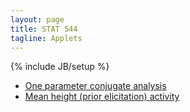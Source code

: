```yaml
---
layout: page
title: STAT 544
tagline: Applets
---
```

{% include JB/setup %}

- [One parameter conjugate analysis](https://jaradniemi.shinyapps.io/one_parameter_conjugate/)
- [Mean height (prior elicitation) activity](https://jaradniemi.shinyapps.io/prior_elicitation_activity/)
